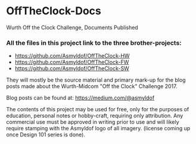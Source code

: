 # OffTheClock-Docs
Wurth Off the Clock Challenge, Documents Published

### All the files in this project link to the three brother-projects:
  - https://github.com/Asmyldof/OffTheClock-HW
  - https://github.com/Asmyldof/OffTheClock-FW
  - https://github.com/Asmyldof/OffTheClock-SW

They will mostly be the source material and primary mark-up for the blog posts made about the Wurth-Midcom "Off the Clock" Challenge 2017. 

Blog posts can be found at:
https://medium.com/@asmyldof

The contents of this project may be used for free, only for the purposes of education, personal notes or hobby-craft, requiring only attribution. Any commercial use must be approved in writing prior to use and will likely require stamping with the Asmyldof logo of all imagery. (license coming up once Design 101 series is done).

